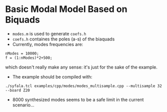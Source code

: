 # Basic Modal Model Based on Biquads

* `modes.m` is used to generate `coefs.h`
* `coefs.h` containes the poles (a-s) of the biaquads
* Currently, modes frequencies are:

```
nModes = 10000;
f = (1:nModes)*2+500;
```

which doesn't really make any sense: it's just for the sake of the example.

* The example should be compiled with:

```
./syfala.tcl examples/cpp/modes/modes_multisample.cpp --multisample 32 --board Z20
```

* 8000 synthesized modes seems to be a safe limit in the current scenario...
